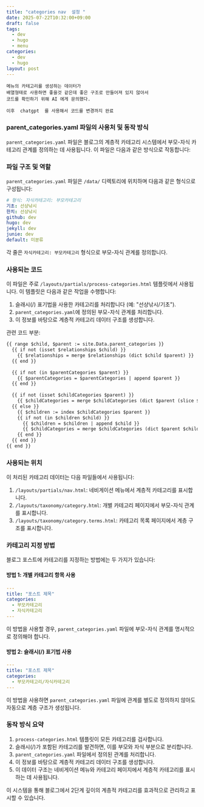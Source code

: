 ```yaml
---
title: "categories nav  설정 "
date: 2025-07-22T10:32:00+09:00
draft: false
tags: 
  - dev
  - hugo
  - menu
categories:
  - dev
  - hugo
layout: post
---
```


```text
메뉴의 카테고리를 생성하는 데이터가 
배열형태로 사용하면 좋을것 같은데 좋은 구조로 만들어져 있지 않아서
코드를 확인하기 위해 AI 에게 문의했다. 

이후  chatgpt  를 사용해서 코드를 변경까지 완료 
```

### parent_categories.yaml 파일의 사용처 및 동작 방식

`parent_categories.yaml` 파일은 블로그의 계층적 카테고리 시스템에서 부모-자식 카테고리 관계를 정의하는 데 사용됩니다. 이 파일은 다음과 같은 방식으로 작동합니다:

### 파일 구조 및 역할

`parent_categories.yaml` 파일은 `/data/` 디렉토리에 위치하며 다음과 같은 형식으로 구성됩니다:
```yaml
# 형식: 자식카테고리: 부모카테고리
기초: 선상낚시
한치: 선상낚시
github: dev
hugo: dev
jekyll: dev
junie: dev
default: 미분류
```

각 줄은 `자식카테고리: 부모카테고리` 형식으로 부모-자식 관계를 정의합니다.

### 사용되는 코드

이 파일은 주로 `/layouts/partials/process-categories.html` 템플릿에서 사용됩니다. 이 템플릿은 다음과 같은 작업을 수행합니다:

1. 슬래시(/) 표기법을 사용한 카테고리를 처리합니다 (예: "선상낚시/기초").
2. `parent_categories.yaml`에 정의된 부모-자식 관계를 처리합니다.
3. 이 정보를 바탕으로 계층적 카테고리 데이터 구조를 생성합니다.

관련 코드 부분:
```html
{{ range $child, $parent := site.Data.parent_categories }}
  {{ if not (isset $relationships $child) }}
    {{ $relationships = merge $relationships (dict $child $parent) }}
  {{ end }}
  
  {{ if not (in $parentCategories $parent) }}
    {{ $parentCategories = $parentCategories | append $parent }}
  {{ end }}
  
  {{ if not (isset $childCategories $parent) }}
    {{ $childCategories = merge $childCategories (dict $parent (slice $child)) }}
  {{ else }}
    {{ $children := index $childCategories $parent }}
    {{ if not (in $children $child) }}
      {{ $children = $children | append $child }}
      {{ $childCategories = merge $childCategories (dict $parent $children) }}
    {{ end }}
  {{ end }}
{{ end }}
```

### 사용되는 위치

이 처리된 카테고리 데이터는 다음 파일들에서 사용됩니다:

1. `/layouts/partials/nav.html`: 네비게이션 메뉴에서 계층적 카테고리를 표시합니다.
2. `/layouts/taxonomy/category.html`: 개별 카테고리 페이지에서 부모-자식 관계를 표시합니다.
3. `/layouts/taxonomy/category.terms.html`: 카테고리 목록 페이지에서 계층 구조를 표시합니다.

### 카테고리 지정 방법

블로그 포스트에 카테고리를 지정하는 방법에는 두 가지가 있습니다:

#### 방법 1: 개별 카테고리 항목 사용
```yaml
---
title: "포스트 제목"
categories:
  - 부모카테고리
  - 자식카테고리
---
```
이 방법을 사용할 경우, `parent_categories.yaml` 파일에 부모-자식 관계를 명시적으로 정의해야 합니다.

#### 방법 2: 슬래시(/) 표기법 사용
```yaml
---
title: "포스트 제목"
categories:
  - 부모카테고리/자식카테고리
---
```
이 방법을 사용하면 `parent_categories.yaml` 파일에 관계를 별도로 정의하지 않아도 자동으로 계층 구조가 생성됩니다.

### 동작 방식 요약

1. `process-categories.html` 템플릿이 모든 카테고리를 검사합니다.
2. 슬래시(/)가 포함된 카테고리를 발견하면, 이를 부모와 자식 부분으로 분리합니다.
3. `parent_categories.yaml` 파일에서 정의된 관계를 처리합니다.
4. 이 정보를 바탕으로 계층적 카테고리 데이터 구조를 생성합니다.
5. 이 데이터 구조는 네비게이션 메뉴와 카테고리 페이지에서 계층적 카테고리를 표시하는 데 사용됩니다.

이 시스템을 통해 블로그에서 2단계 깊이의 계층적 카테고리를 효과적으로 관리하고 표시할 수 있습니다.